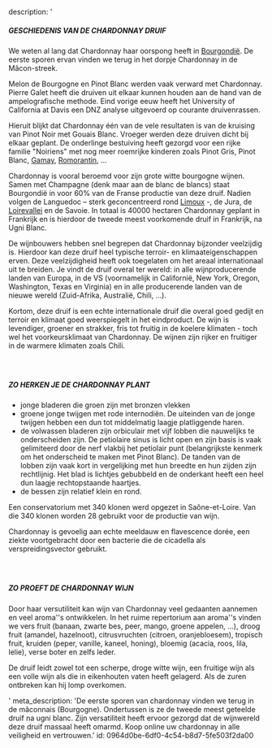 description: '<h5>GESCHIEDENIS VAN DE CHARDONNAY DRUIF</h5><p>We weten al lang dat Chardonnay haar oorspong heeft in <a href="/nl/region/bourgogne">Bourgondië</a>. De eerste sporen ervan vinden we terug in het dorpje Chardonnay in de Mâcon-streek.</p><p>Melon de Bourgogne en Pinot Blanc werden vaak verward met Chardonnay. Pierre Galet heeft die druiven uit elkaar kunnen houden aan de hand van de ampelografische methode. Eind vorige eeuw heeft het University of California at Davis een DNZ analyse uitgevoerd op courante druivenrassen.</p><p>Hieruit blijkt dat Chardonnay één van de vele resultaten is van de kruising van Pinot Noir met Gouais Blanc. Vroeger werden deze druiven dicht bij elkaar geplant. De onderlinge bestuiving heeft gezorgd voor een rijke familie "Noiriens" met nog meer roemrijke kinderen zoals Pinot Gris, Pinot Blanc, <a href="/nl/grape/gamay">Gamay</a>, <a href="/nl/grape/romorantin">Romorantin</a>, ...</p><p>Chardonnay is vooral beroemd voor zijn grote witte bourgogne wijnen. Samen met Champagne (denk maar aan de blanc de blancs) staat Bourgondië in voor 60% van de Franse productie van deze druif. Nadien volgen de Languedoc – sterk geconcentreerd rond <a href="/nl/region/limoux">Limoux</a> -, de Jura, de <a href="/nl/region/loire">Loirevallei</a> en de Savoie. In totaal is 40000 hectaren Chardonnay geplant in Frankrijk en is hierdoor de tweede meest voorkomende druif in Frankrijk, na Ugni Blanc.</p><p>De wijnbouwers hebben snel begrepen dat Chardonnay bijzonder veelzijdig is. Hierdoor kan deze druif heel typische terroir- en klimaateigenschappen erven. Deze veelzijdigheid heeft ook toegelaten om het areaal internationaal uit te breiden. Je vindt de druif overal ter wereld: in alle wijnproducerende landen van Europa, in de VS (voornamelijk in Californië, New York, Oregon, Washington, Texas en Virginia) en in alle producerende landen van de nieuwe wereld (Zuid-Afrika, Australië, Chili, ...).</p><p>Kortom, deze druif is een echte internationale druif die overal goed gedijt en terroir en klimaat goed weerspiegelt in het eindproduct. De wijn is levendiger, groener en strakker, fris tot fruitig in de koelere klimaten - toch wel het voorkeursklimaat van Chardonnay. De wijnen zijn rijker en fruitiger in de warmere klimaten zoals Chili.</p><h5><br></h5><h5>ZO HERKEN JE DE CHARDONNAY PLANT</h5><ul><li>jonge bladeren die groen zijn met bronzen vlekken &nbsp;<br></li><li>groene jonge twijgen met rode internodiën. De uiteinden van de jonge twijgen hebben een dun tot middelmatig laagje platliggende haren.&nbsp;<br></li><li>de volwassen bladeren zijn orbiculair met vijf lobben die nauwelijks te onderscheiden zijn. De petiolaire sinus is licht open en zijn basis is vaak gelimiteerd door de nerf vlakbij het petiolair punt (belangrijkste kenmerk om het onderscheid te maken met Pinot Blanc). De tanden van de lobben zijn vaak kort in vergelijking met hun breedte en hun zijden zijn rechtlijnig. Het blad is lichtjes gebubbeld en de onderkant heeft een heel dun laagje rechtopstaande haartjes.&nbsp;<br></li><li>de bessen zijn relatief klein en rond.&nbsp;<br></li></ul><p>Een conservatorium met 340 klonen werd opgezet in Saône-et-Loire. Van die 340 klonen worden 28 gebruikt voor de productie van wijn.&nbsp;</p><p>Chardonnay is gevoelig aan echte meeldauw en flavescence dorée, een ziekte voortgebracht door een bacterie die de cicadella als verspreidingsvector gebruikt.</p><h5><br></h5><h5>ZO PROEFT DE CHARDONNAY WIJN</h5><p>Door haar versutiliteit kan wijn van Chardonnay veel gedaanten aannemen en veel aroma''s ontwikkelen. In het ruime repertorium aan aroma''s vinden we vers fruit (banaan, zwarte bes, peer, mango, groene appelen, ...), droog fruit (amandel, hazelnoot), citrusvruchten (citroen, oranjebloesem), tropisch fruit, kruiden (peper, vanille, kaneel, honing), bloemig (acacia, roos, lila, lelie), verse boter en zelfs leder.&nbsp;</p><p>De druif leidt zowel tot een scherpe, droge witte wijn, een fruitige wijn als een volle wijn als die in eikenhouten vaten heeft gelagerd. Als de zuren ontbreken kan hij lomp overkomen.</p>'
meta_description: 'De eerste sporen van chardonnay vinden we terug in de mâconnais (Bourgogne). Ondertussen is ze de tweede meest geteelde druif na ugni blanc. Zijn versatiliteit heeft ervoor gezorgd dat de wijnwereld deze druif massaal heeft omarmd. Koop online uw chardonnay in alle veiligheid en vertrouwen.'
id: 0964d0be-6df0-4c54-b8d7-5fe503f2da00
